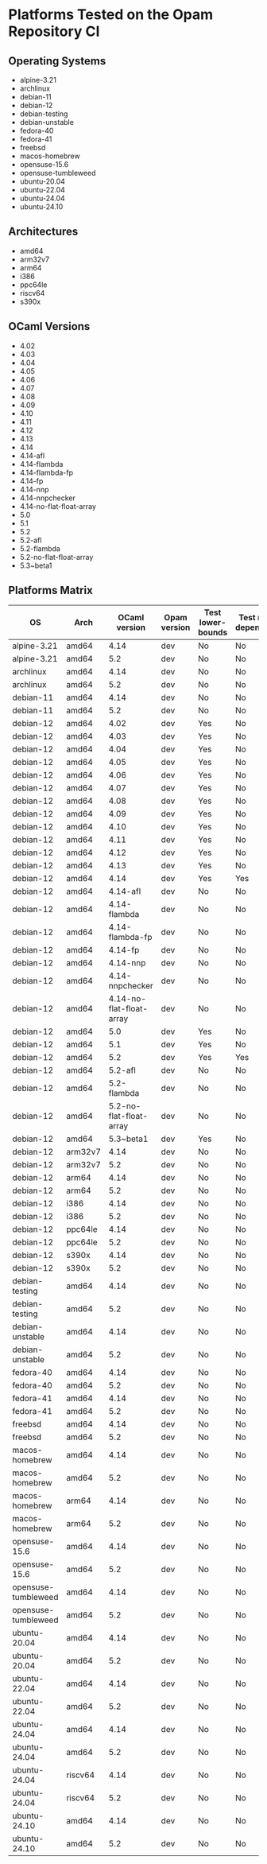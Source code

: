 # Platforms Tested on the Opam Repository CI

## Operating Systems

- alpine-3.21
- archlinux
- debian-11
- debian-12
- debian-testing
- debian-unstable
- fedora-40
- fedora-41
- freebsd
- macos-homebrew
- opensuse-15.6
- opensuse-tumbleweed
- ubuntu-20.04
- ubuntu-22.04
- ubuntu-24.04
- ubuntu-24.10

## Architectures

- amd64
- arm32v7
- arm64
- i386
- ppc64le
- riscv64
- s390x

## OCaml Versions

- 4.02
- 4.03
- 4.04
- 4.05
- 4.06
- 4.07
- 4.08
- 4.09
- 4.10
- 4.11
- 4.12
- 4.13
- 4.14
- 4.14-afl
- 4.14-flambda
- 4.14-flambda-fp
- 4.14-fp
- 4.14-nnp
- 4.14-nnpchecker
- 4.14-no-flat-float-array
- 5.0
- 5.1
- 5.2
- 5.2-afl
- 5.2-flambda
- 5.2-no-flat-float-array
- 5.3~beta1

## Platforms Matrix

|  OS | Arch | OCaml version |Opam version | Test lower-bounds | Test reverse dependencies |
| --- | --- | --- | --- | --- | --- |
| alpine-3.21 | amd64 | 4.14 | dev | No | No |
| alpine-3.21 | amd64 | 5.2 | dev | No | No |
| archlinux | amd64 | 4.14 | dev | No | No |
| archlinux | amd64 | 5.2 | dev | No | No |
| debian-11 | amd64 | 4.14 | dev | No | No |
| debian-11 | amd64 | 5.2 | dev | No | No |
| debian-12 | amd64 | 4.02 | dev | Yes | No |
| debian-12 | amd64 | 4.03 | dev | Yes | No |
| debian-12 | amd64 | 4.04 | dev | Yes | No |
| debian-12 | amd64 | 4.05 | dev | Yes | No |
| debian-12 | amd64 | 4.06 | dev | Yes | No |
| debian-12 | amd64 | 4.07 | dev | Yes | No |
| debian-12 | amd64 | 4.08 | dev | Yes | No |
| debian-12 | amd64 | 4.09 | dev | Yes | No |
| debian-12 | amd64 | 4.10 | dev | Yes | No |
| debian-12 | amd64 | 4.11 | dev | Yes | No |
| debian-12 | amd64 | 4.12 | dev | Yes | No |
| debian-12 | amd64 | 4.13 | dev | Yes | No |
| debian-12 | amd64 | 4.14 | dev | Yes | Yes |
| debian-12 | amd64 | 4.14-afl | dev | No | No |
| debian-12 | amd64 | 4.14-flambda | dev | No | No |
| debian-12 | amd64 | 4.14-flambda-fp | dev | No | No |
| debian-12 | amd64 | 4.14-fp | dev | No | No |
| debian-12 | amd64 | 4.14-nnp | dev | No | No |
| debian-12 | amd64 | 4.14-nnpchecker | dev | No | No |
| debian-12 | amd64 | 4.14-no-flat-float-array | dev | No | No |
| debian-12 | amd64 | 5.0 | dev | Yes | No |
| debian-12 | amd64 | 5.1 | dev | Yes | No |
| debian-12 | amd64 | 5.2 | dev | Yes | Yes |
| debian-12 | amd64 | 5.2-afl | dev | No | No |
| debian-12 | amd64 | 5.2-flambda | dev | No | No |
| debian-12 | amd64 | 5.2-no-flat-float-array | dev | No | No |
| debian-12 | amd64 | 5.3~beta1 | dev | Yes | No |
| debian-12 | arm32v7 | 4.14 | dev | No | No |
| debian-12 | arm32v7 | 5.2 | dev | No | No |
| debian-12 | arm64 | 4.14 | dev | No | No |
| debian-12 | arm64 | 5.2 | dev | No | No |
| debian-12 | i386 | 4.14 | dev | No | No |
| debian-12 | i386 | 5.2 | dev | No | No |
| debian-12 | ppc64le | 4.14 | dev | No | No |
| debian-12 | ppc64le | 5.2 | dev | No | No |
| debian-12 | s390x | 4.14 | dev | No | No |
| debian-12 | s390x | 5.2 | dev | No | No |
| debian-testing | amd64 | 4.14 | dev | No | No |
| debian-testing | amd64 | 5.2 | dev | No | No |
| debian-unstable | amd64 | 4.14 | dev | No | No |
| debian-unstable | amd64 | 5.2 | dev | No | No |
| fedora-40 | amd64 | 4.14 | dev | No | No |
| fedora-40 | amd64 | 5.2 | dev | No | No |
| fedora-41 | amd64 | 4.14 | dev | No | No |
| fedora-41 | amd64 | 5.2 | dev | No | No |
| freebsd | amd64 | 4.14 | dev | No | No |
| freebsd | amd64 | 5.2 | dev | No | No |
| macos-homebrew | amd64 | 4.14 | dev | No | No |
| macos-homebrew | amd64 | 5.2 | dev | No | No |
| macos-homebrew | arm64 | 4.14 | dev | No | No |
| macos-homebrew | arm64 | 5.2 | dev | No | No |
| opensuse-15.6 | amd64 | 4.14 | dev | No | No |
| opensuse-15.6 | amd64 | 5.2 | dev | No | No |
| opensuse-tumbleweed | amd64 | 4.14 | dev | No | No |
| opensuse-tumbleweed | amd64 | 5.2 | dev | No | No |
| ubuntu-20.04 | amd64 | 4.14 | dev | No | No |
| ubuntu-20.04 | amd64 | 5.2 | dev | No | No |
| ubuntu-22.04 | amd64 | 4.14 | dev | No | No |
| ubuntu-22.04 | amd64 | 5.2 | dev | No | No |
| ubuntu-24.04 | amd64 | 4.14 | dev | No | No |
| ubuntu-24.04 | amd64 | 5.2 | dev | No | No |
| ubuntu-24.04 | riscv64 | 4.14 | dev | No | No |
| ubuntu-24.04 | riscv64 | 5.2 | dev | No | No |
| ubuntu-24.10 | amd64 | 4.14 | dev | No | No |
| ubuntu-24.10 | amd64 | 5.2 | dev | No | No |

